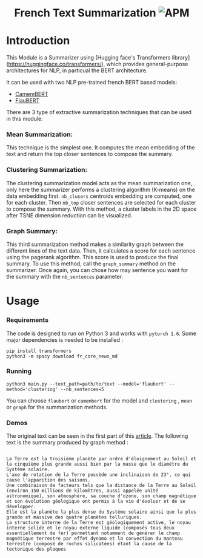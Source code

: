 <h1 align='center'> French Text Summarization <img alt="APM" src="https://img.shields.io/apm/l/npm"> </h1> 

# Introduction

This Module is a Summarizer using [Hugging face's Transformers library] (https://huggingface.co/transformers/), which provides general-purpose architectures for NLP, in particual the BERT architecture.

It can be used with two NLP pre-trained french BERT based models:
* [CamemBERT](https://camembert-model.fr/)
* [FlauBERT](https://arxiv.org/abs/1912.05372)

There are 3 type of extractive summarization techniques that can be used in this module:
### Mean Summarization:
This technique is the simplest one. It computes the mean embedding of the text and return the top closer sentences to compose the summary.
### Clustering Summarization:
The clustering summarization model acts as the mean summarization one, only here the summarizer performs a clustering algorithm (K-means) on the data embedding first.
`nb_clusers` centroids embedding are computed, one for each cluster. Then `nb_top` closer sentences are selected for each cluster to compose the summary. 
With this method, a cluster labels in the 2D space after TSNE dimension reduction can be visualized.
### Graph Summary:
This third summarization method makes a similarity graph between the different lines of the text data. Then, it calculates a score for each sentence using the pagerank algorithm. This score is used to produce the final summary.
To use this method, call the `graph_summary` method on the summarizer. Once again, you can chose how may sentence you want for the summary with the `nb_sentences` parameter.

# Usage
### Requirements
The code is designed to run on Python 3 and works with `pytorch 1.6`. Some major dependencies is needed to be installed : 
<pre><code>pip install transformers
python3 -m spacy download fr_core_news_md
</code></pre>

### Running 
<pre><code>python3 main.py --text_path=path/to/text --model='flaubert' --method='clustering' --nb_sentences=5 </code></pre>

You can choose `flaubert` or `camembert` for the model and `clustering` , `mean` or `graph` for the summarization methods.

### Demos
The original text can be seen in the first part of this [article](https://fr.wikipedia.org/wiki/Terre).
The following text is the summary produced by graph method : 
<pre><code>
La Terre est la troisième planète par ordre d'éloignement au Soleil et la cinquième plus grande aussi bien par la masse que le diamètre du Système solaire.
L'axe de rotation de la Terre possède une inclinaison de 23°, ce qui cause l'apparition des saisons.
Une combinaison de facteurs tels que la distance de la Terre au Soleil (environ 150 millions de kilomètres, aussi appelée unité astronomique), son atmosphère, sa couche d'ozone, son champ magnétique et son évolution géologique ont permis à la vie d'évoluer et de se développer.
Elle est la planète la plus dense du Système solaire ainsi que la plus grande et massive des quatre planètes telluriques.
La structure interne de la Terre est géologiquement active, le noyau interne solide et le noyau externe liquide (composés tous deux essentiellement de fer) permettant notamment de générer le champ magnétique terrestre par effet dynamo et la convection du manteau terrestre (composé de roches silicatées) étant la cause de la tectonique des plaques
</code></pre>
